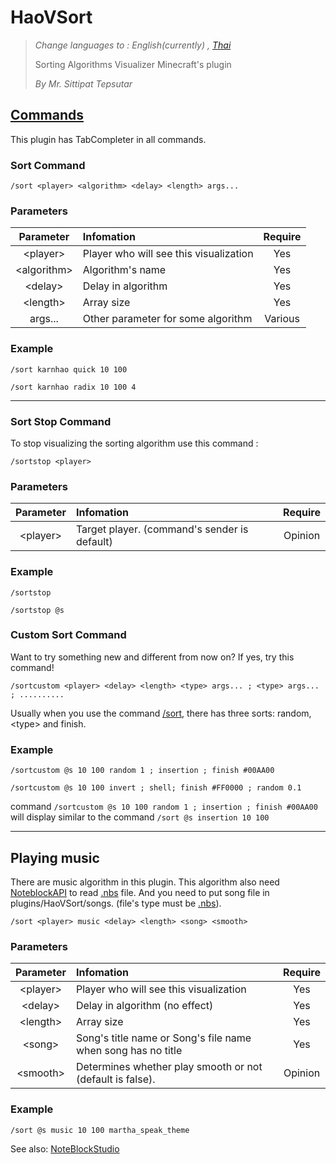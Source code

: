 # HaoVSort

> *Change languages to : English(currently) , [Thai](README.th.md)*
>
> Sorting Algorithms Visualizer Minecraft's plugin
>
> _By Mr. Sittipat Tepsutar_

## [Commands](src/main/java/com/hao/haovsort/commands/Sort.java)

This plugin has TabCompleter in all commands.

### Sort Command
```
/sort <player> <algorithm> <delay> <length> args...
```
### Parameters
|Parameter|Infomation|Require|
|:-:|:-|:-:|
|\<player\>|Player who will see this visualization|Yes|
|\<algorithm\>|Algorithm's name|Yes|
|\<delay\>|Delay in algorithm|Yes|
|\<length\>|Array size|Yes|
|args...|Other parameter for some algorithm|Various

### Example
```
/sort karnhao quick 10 100
```
```
/sort karnhao radix 10 100 4
```

<hr>

### Sort Stop Command
To stop visualizing the sorting algorithm
use this command :
```
/sortstop <player>
```
### Parameters
|Parameter|Infomation|Require|
|:-:|:-|:-:|
|\<player\>|Target player. (command's sender is default)|Opinion|

### Example
```
/sortstop
```
```
/sortstop @s
```

### Custom Sort Command
Want to try something new and different from now on? If yes, try this command!

```
/sortcustom <player> <delay> <length> <type> args... ; <type> args... ; ..........
```
Usually when you use the command [/sort](#sort-command), there has three sorts: random, \<type\> and finish.

### Example
```
/sortcustom @s 10 100 random 1 ; insertion ; finish #00AA00
```
```
/sortcustom @s 10 100 invert ; shell; finish #FF0000 ; random 0.1
```

command `/sortcustom @s 10 100 random 1 ; insertion ; finish #00AA00` will display similar to the command `/sort @s insertion 10 100`

<hr>


## Playing music
There are music algorithm in this plugin. This algorithm also need [NoteblockAPI](https://www.spigotmc.org/resources/noteblockapi.19287/) to read [.nbs](https://opennbs.org/nbs) file.
And you need to put song file in plugins/HaoVSort/songs. (file's type must be [.nbs](https://opennbs.org/nbs)).

```
/sort <player> music <delay> <length> <song> <smooth>
```
### Parameters
|Parameter|Infomation|Require|
|:-:|:-|:-:|
|\<player\>|Player who will see this visualization|Yes|
|\<delay\>|Delay in algorithm (no effect)|Yes|
|\<length\>|Array size|Yes|
|\<song\>|Song's title name or Song's file name when song has no title|Yes|
|\<smooth\>|Determines whether play smooth or not (default is false).|Opinion

### Example
```
/sort @s music 10 100 martha_speak_theme
```

See also: [NoteBlockStudio](https://opennbs.org/)
